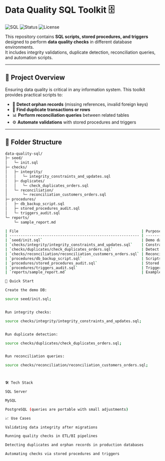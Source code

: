 # Data Quality SQL Toolkit 🗄️

![SQL](https://img.shields.io/badge/SQL-Server%2FMySQL%2FPostgres-blue)
![Status](https://img.shields.io/badge/status-active-success)
![License](https://img.shields.io/badge/license-MIT-green)

This repository contains **SQL scripts, stored procedures, and triggers** designed to perform **data quality checks** in different database environments.  
It includes integrity validations, duplicate detection, reconciliation queries, and automation scripts.

---

## 📘 Project Overview

Ensuring data quality is critical in any information system. This toolkit provides practical scripts to:

- 🔗 **Detect orphan records** (missing references, invalid foreign keys)  
- 🔎 **Find duplicate transactions or rows**  
- 📊 **Perform reconciliation queries** between related tables  
- ⚙️ **Automate validations** with stored procedures and triggers  

---

## 📂 Folder Structure

```bash
data-quality-sql/
├─ seed/
│   └─ init.sql
├─ checks/
│   ├─ integrity/
│   │   └─ integrity_constraints_and_updates.sql
│   ├─ duplicates/
│   │   └─ check_duplicates_orders.sql
│   └─ reconciliation/
│       └─ reconciliation_customers_orders.sql
├─ procedures/
│   ├─ db_backup_script.sql
│   ├─ stored_procedures_audit.sql
│   └─ triggers_audit.sql
└─ reports/
    └─ sample_report.md

| File                                                        | Purpose                                            |
| ----------------------------------------------------------- | -------------------------------------------------- |
| `seed/init.sql`                                             | Demo database with valid + invalid records         |
| `checks/integrity/integrity_constraints_and_updates.sql`    | Constraints and updates to preserve data integrity |
| `checks/duplicates/check_duplicates_orders.sql`             | Detect duplicate rows/orders in a dataset          |
| `checks/reconciliation/reconciliation_customers_orders.sql` | Reconcile records between customers and orders     |
| `procedures/db_backup_script.sql`                           | Scripts for database backup/restore                |
| `procedures/stored_procedures_audit.sql`                    | Stored procedures for recurring validations        |
| `procedures/triggers_audit.sql`                             | Triggers to enforce business rules                 |
| `reports/sample_report.md`                                  | Example output/evidence of executed checks         |

🚀 Quick Start

Create the demo DB:

source seed/init.sql;


Run integrity checks:

source checks/integrity/integrity_constraints_and_updates.sql;


Run duplicate detection:

source checks/duplicates/check_duplicates_orders.sql;


Run reconciliation queries:

source checks/reconciliation/reconciliation_customers_orders.sql;



🛠️ Tech Stack

SQL Server

MySQL

PostgreSQL (queries are portable with small adjustments)

📈 Use Cases

Validating data integrity after migrations

Running quality checks in ETL/BI pipelines

Detecting duplicates and orphan records in production databases

Automating checks via stored procedures and triggers
